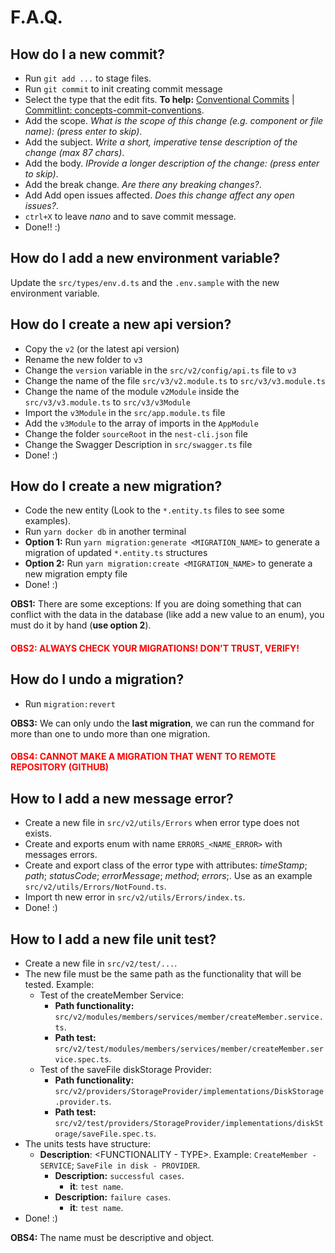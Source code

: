 # F.A.Q.

## How do I a new commit?

- Run `git add ...` to stage files.
- Run `git commit` to init creating commit message
- Select the type that the edit fits. **To help:** [Conventional Commits](https://www.conventionalcommits.org/en/v1.0.0/) | [Commitlint: concepts-commit-conventions](https://commitlint.js.org/#/concepts-commit-conventions).
- Add the scope. _What is the scope of this change (e.g. component or file name): (press enter to skip)_.
- Add the subject. _Write a short, imperative tense description of the change (max 87 chars)_.
- Add the body. _IProvide a longer description of the change: (press enter to skip)_.
- Add the break change. _Are there any breaking changes?_.
- Add Add open issues affected. _Does this change affect any open issues?_.
- `ctrl+X` to leave _nano_ and to save commit message.
- Done!! :)

## How do I add a new environment variable?

Update the `src/types/env.d.ts` and the `.env.sample` with the new environment variable.

## How do I create a new api version?

- Copy the `v2` (or the latest api version)
- Rename the new folder to `v3`
- Change the `version` variable in the `src/v2/config/api.ts` file to `v3`
- Change the name of the file `src/v3/v2.module.ts` to `src/v3/v3.module.ts`
- Change the name of the module `v2Module` inside the `src/v3/v3.module.ts` to `src/v3/v3Module`
- Import the `v3Module` in the `src/app.module.ts` file
- Add the `v3Module` to the array of imports in the `AppModule`
- Change the folder `sourceRoot` in the `nest-cli.json` file
- Change the Swagger Description in `src/swagger.ts` file
- Done! :)

## How do I create a new migration?

- Code the new entity (Look to the `*.entity.ts` files to see some examples).
- Run `yarn docker db` in another terminal
- **Option 1:** Run `yarn migration:generate <MIGRATION_NAME>` to generate a migration of updated `*.entity.ts` structures
- **Option 2:** Run `yarn migration:create <MIGRATION_NAME>` to generate a new migration empty file
- Done! :)

**OBS1:** There are some exceptions: If you are doing something that can conflict with the data in the database (like add a new value to an enum), you must do it by hand (**use option 2**).

<h4 style="color:red"> OBS2: ALWAYS CHECK YOUR MIGRATIONS! DON'T TRUST, VERIFY!</h4>

## How do I undo a migration?

- Run `migration:revert`

**OBS3:** We can only undo the **last migration**, we can run the command for more than one to undo more than one migration.

<h4 style="color:red"> OBS4: CANNOT MAKE A MIGRATION THAT WENT TO REMOTE REPOSITORY (GITHUB)</h4>

## How to I add a new message error?

- Create a new file in `src/v2/utils/Errors` when error type does not exists.
- Create and exports enum with name `ERRORS_<NAME_ERROR>` with messages errors.
- Create and export class of the error type with attributes: _timeStamp_; _path_; _statusCode_; _errorMessage_; _method_; _errors_;. Use as an example `src/v2/utils/Errors/NotFound.ts`.
- Import th new error in `src/v2/utils/Errors/index.ts`.
- Done! :)

## How to I add a new file unit test?

- Create a new file in `src/v2/test/...`.
- The new file must be the same path as the functionality that will be tested. Example:
  - Test of the createMember Service:
    - **Path functionality:** `src/v2/modules/members/services/member/createMember.service.ts`.
    - **Path test:** `src/v2/test/modules/members/services/member/createMember.service.spec.ts`.
  - Test of the saveFile diskStorage Provider:
    - **Path functionality:** `src/v2/providers/StorageProvider/implementations/DiskStorage.provider.ts`.
    - **Path test:** `src/v2/test/providers/StorageProvider/implementations/diskStorage/saveFile.spec.ts`.
- The units tests have structure:
  - **Description**: <FUNCTIONALITY - TYPE>. Example: `CreateMember - SERVICE`; `SaveFile in disk - PROVIDER`.
    - **Description:** `successful cases`.
      - **it**: `test name`.
    - **Description:** `failure cases`.
      - **it**: `test name`.
- Done! :)

**OBS4:** The name must be descriptive and object.
